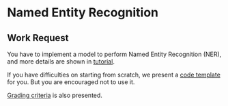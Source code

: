 # Named Entity Recognition

## Work Request

You have to implement a model to perform Named Entity Recognition (NER), and more details are shown in [tutorial](./Tutorial.pdf).

If you have difficulties on starting from scratch, we present a [code template](./code_template.py) for you. But you are encouraged not to use it.

[Grading criteria](./Grading-Criteria.png) is also presented.

